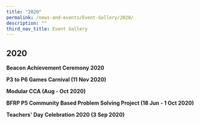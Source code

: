 ```yaml
---
title: "2020"
permalink: /news-and-events/Event-Gallery/2020/
description: ""
third_nav_title: Event Gallery
---
```

## 2020

**Beacon Achievement Ceremony 2020**


**P3 to P6 Games Carnival (11 Nov 2020)**

**Modular CCA (Aug - Oct 2020)**

**BFRP P5 Community Based Problem Solving Project (18 Jun - 1 Oct 2020)**

**Teachers' Day Celebration 2020 (3 Sep 2020)**